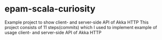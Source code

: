 # epam-scala-curiosity
Example project to show client- and server-side API of Akka HTTP
This project consists of 11 steps(commits) which I used to implement example of usage client- and server-side API of Akka HTTP
